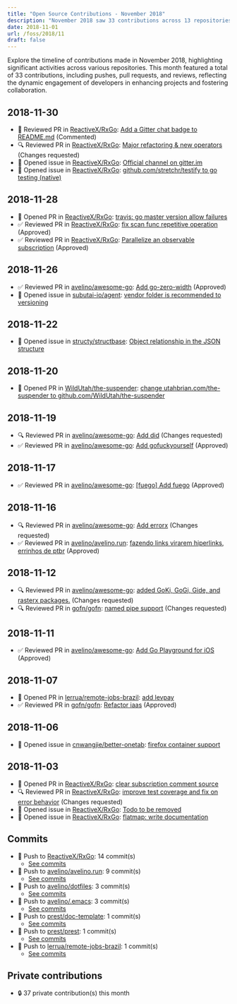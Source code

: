 ```yaml
---
title: "Open Source Contributions - November 2018"
description: "November 2018 saw 33 contributions across 13 repositories, including 4 pull requests and 15 reviews, showcasing active collaboration and innovation in the developer community."
date: 2018-11-01
url: /foss/2018/11
draft: false
---
```


Explore the timeline of contributions made in November 2018, highlighting significant activities across various repositories. This month featured a total of 33 contributions, including pushes, pull requests, and reviews, reflecting the dynamic engagement of developers in enhancing projects and fostering collaboration.

## 2018-11-30

- 💬 Reviewed PR in [ReactiveX/RxGo](https://github.com/ReactiveX/RxGo): [Add a Gitter chat badge to README.md](https://github.com/ReactiveX/RxGo/pull/97#pullrequestreview-180377960) (Commented)
- 🔍 Reviewed PR in [ReactiveX/RxGo](https://github.com/ReactiveX/RxGo): [Major refactoring & new operators](https://github.com/ReactiveX/RxGo/pull/95#pullrequestreview-180175428) (Changes requested)
- 🐛 Opened issue in [ReactiveX/RxGo](https://github.com/ReactiveX/RxGo): [Official channel on gitter.im](https://github.com/ReactiveX/RxGo/issues/98)
- 🐛 Opened issue in [ReactiveX/RxGo](https://github.com/ReactiveX/RxGo): [github.com/stretchr/testify to go testing (native)](https://github.com/ReactiveX/RxGo/issues/96)

## 2018-11-28

- 🔀 Opened PR in [ReactiveX/RxGo](https://github.com/ReactiveX/RxGo): [travis: go master version allow failures](https://github.com/ReactiveX/RxGo/pull/87)
- ✅ Reviewed PR in [ReactiveX/RxGo](https://github.com/ReactiveX/RxGo): [fix scan func repetitive operation](https://github.com/ReactiveX/RxGo/pull/77#pullrequestreview-179160196) (Approved)
- ✅ Reviewed PR in [ReactiveX/RxGo](https://github.com/ReactiveX/RxGo): [Parallelize an observable subscription](https://github.com/ReactiveX/RxGo/pull/78#pullrequestreview-179159680) (Approved)

## 2018-11-26

- ✅ Reviewed PR in [avelino/awesome-go](https://github.com/avelino/awesome-go): [Add go-zero-width](https://github.com/avelino/awesome-go/pull/2242#pullrequestreview-178240917) (Approved)
- 🐛 Opened issue in [subutai-io/agent](https://github.com/subutai-io/agent): [vendor folder is recommended to versioning](https://github.com/subutai-io/agent/issues/864)

## 2018-11-22

- 🐛 Opened issue in [structy/structbase](https://github.com/structy/structbase): [Object relationship in the JSON structure](https://github.com/structy/structbase/issues/8)

## 2018-11-20

- 🔀 Opened PR in [WildUtah/the-suspender](https://github.com/WildUtah/the-suspender): [change utahbrian.com/the-suspender to github.com/WildUtah/the-suspender](https://github.com/WildUtah/the-suspender/pull/5)

## 2018-11-19

- 🔍 Reviewed PR in [avelino/awesome-go](https://github.com/avelino/awesome-go): [Add did](https://github.com/avelino/awesome-go/pull/2235#pullrequestreview-176169910) (Changes requested)
- ✅ Reviewed PR in [avelino/awesome-go](https://github.com/avelino/awesome-go): [Add gofuckyourself](https://github.com/avelino/awesome-go/pull/2234#pullrequestreview-176169695) (Approved)

## 2018-11-17

- ✅ Reviewed PR in [avelino/awesome-go](https://github.com/avelino/awesome-go): [[fuego] Add fuego](https://github.com/avelino/awesome-go/pull/2233#pullrequestreview-176047121) (Approved)

## 2018-11-16

- 🔍 Reviewed PR in [avelino/awesome-go](https://github.com/avelino/awesome-go): [Add errorx](https://github.com/avelino/awesome-go/pull/2231#pullrequestreview-175863919) (Changes requested)
- ✅ Reviewed PR in [avelino/avelino.run](https://github.com/avelino/avelino.run): [fazendo links virarem hiperlinks, errinhos de ptbr](https://github.com/avelino/avelino.run/pull/5#pullrequestreview-176019549) (Approved)

## 2018-11-12

- 🔍 Reviewed PR in [avelino/awesome-go](https://github.com/avelino/awesome-go): [added GoKi, GoGi, Gide, and rasterx packages.](https://github.com/avelino/awesome-go/pull/2222#pullrequestreview-174128242) (Changes requested)
- 🔍 Reviewed PR in [gofn/gofn](https://github.com/gofn/gofn): [named pipe support](https://github.com/gofn/gofn/pull/123#pullrequestreview-174020621) (Changes requested)

## 2018-11-11

- ✅ Reviewed PR in [avelino/awesome-go](https://github.com/avelino/awesome-go): [Add Go Playground for iOS](https://github.com/avelino/awesome-go/pull/2221#pullrequestreview-173701047) (Approved)

## 2018-11-07

- 🔀 Opened PR in [lerrua/remote-jobs-brazil](https://github.com/lerrua/remote-jobs-brazil): [add levpay](https://github.com/lerrua/remote-jobs-brazil/pull/138)
- ✅ Reviewed PR in [gofn/gofn](https://github.com/gofn/gofn): [Refactor iaas](https://github.com/gofn/gofn/pull/120#pullrequestreview-172593844) (Approved)

## 2018-11-06

- 🐛 Opened issue in [cnwangjie/better-onetab](https://github.com/cnwangjie/better-onetab): [firefox container support](https://github.com/cnwangjie/better-onetab/issues/65)

## 2018-11-03

- 🔀 Opened PR in [ReactiveX/RxGo](https://github.com/ReactiveX/RxGo): [clear subscription comment source](https://github.com/ReactiveX/RxGo/pull/74)
- 🔍 Reviewed PR in [ReactiveX/RxGo](https://github.com/ReactiveX/RxGo): [improve test coverage and fix on error behavior](https://github.com/ReactiveX/RxGo/pull/75#pullrequestreview-171341529) (Changes requested)
- 🐛 Opened issue in [ReactiveX/RxGo](https://github.com/ReactiveX/RxGo): [Todo to be removed](https://github.com/ReactiveX/RxGo/issues/73)
- 🐛 Opened issue in [ReactiveX/RxGo](https://github.com/ReactiveX/RxGo): [flatmap: write documentation](https://github.com/ReactiveX/RxGo/issues/72)

## Commits

- 🔨 Push to [ReactiveX/RxGo](https://github.com/ReactiveX/RxGo): 14 commit(s)
  - [See commits](https://github.com/ReactiveX/RxGo/commits?author=avelino&since=2018-11-01T00:00:00Z&until=2018-11-30T23:59:59Z)
- 🔨 Push to [avelino/avelino.run](https://github.com/avelino/avelino.run): 9 commit(s)
  - [See commits](https://github.com/avelino/avelino.run/commits?author=avelino&since=2018-11-01T00:00:00Z&until=2018-11-30T23:59:59Z)
- 🔨 Push to [avelino/dotfiles](https://github.com/avelino/dotfiles): 3 commit(s)
  - [See commits](https://github.com/avelino/dotfiles/commits?author=avelino&since=2018-11-01T00:00:00Z&until=2018-11-30T23:59:59Z)
- 🔨 Push to [avelino/.emacs](https://github.com/avelino/.emacs): 3 commit(s)
  - [See commits](https://github.com/avelino/.emacs/commits?author=avelino&since=2018-11-01T00:00:00Z&until=2018-11-30T23:59:59Z)
- 🔨 Push to [prest/doc-template](https://github.com/prest/doc-template): 1 commit(s)
  - [See commits](https://github.com/prest/doc-template/commits?author=avelino&since=2018-11-01T00:00:00Z&until=2018-11-30T23:59:59Z)
- 🔨 Push to [prest/prest](https://github.com/prest/prest): 1 commit(s)
  - [See commits](https://github.com/prest/prest/commits?author=avelino&since=2018-11-01T00:00:00Z&until=2018-11-30T23:59:59Z)
- 🔨 Push to [lerrua/remote-jobs-brazil](https://github.com/lerrua/remote-jobs-brazil): 1 commit(s)
  - [See commits](https://github.com/lerrua/remote-jobs-brazil/commits?author=avelino&since=2018-11-01T00:00:00Z&until=2018-11-30T23:59:59Z)

## Private contributions

- 🔒 37 private contribution(s) this month

